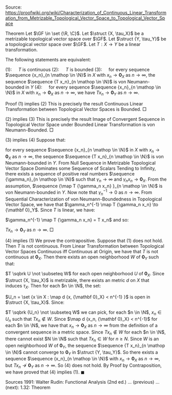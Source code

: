 # 

Source: https://proofwiki.org/wiki/Characterization_of_Continuous_Linear_Transformation_from_Metrizable_Topological_Vector_Space_to_Topological_Vector_Space



Theorem
Let $\GF \in \set {\R, \C}$.
Let $\struct {X, \tau_X}$ be a metrizable topological vector space over $\GF$.
Let $\struct {Y, \tau_Y}$ be a topological vector space over $\GF$.
Let $T : X \to Y$ be a linear transformation.

The following statements are equivalent:

$(1): \quad$ $T$ is continuous
$(2): \quad$ $T$ is bounded
$(3): \quad$ for every sequence $\sequence {x_n}_{n \mathop \in \N}$ in $X$ with $x_n \to {\mathbf 0}_X$ as $n \to \infty$, the sequence $\sequence {T x_n}_{n \mathop \in \N}$ is von Neumann-bounded in $Y$
$(4): \quad$ for every sequence $\sequence {x_n}_{n \mathop \in \N}$ in $X$ with $x_n \to {\mathbf 0}_X$ as $n \to \infty$, we have $T x_n \to {\mathbf 0}_Y$ as $n \to \infty$.


Proof
$(1)$ implies $(2)$
This is precisely the result Continuous Linear Transformation between Topological Vector Spaces is Bounded.
$\Box$


$(2)$ implies $(3)$
This is precisely the result Image of Convergent Sequence in Topological Vector Space under Bounded Linear Transformation is von Neumann-Bounded.
$\Box$


$(3)$ implies $(4)$
Suppose that:

for every sequence $\sequence {x_n}_{n \mathop \in \N}$ in $X$ with $x_n \to {\mathbf 0}_X$ as $n \to \infty$, the sequence $\sequence {T x_n}_{n \mathop \in \N}$ is von Neumann-bounded in $Y$.
From Null Sequence in Metrizable Topological Vector Space Dominates some Sequence of Scalars Tending to Infinity, there exists a sequence of positive real numbers $\sequence {\gamma_n}_{n \mathop \in \N}$ such that $\gamma_n \to \infty$ and $\gamma_n x_n \to {\mathbf 0}_X$. 
From the assumption, $\sequence {\map T {\gamma_n x_n} }_{n \mathop \in \N}$ is von Neumann-bounded in $Y$.
Now note that $\gamma_n^{-1} \to 0$ as $n \to \infty$.
From Sequential Characterization of von Neumann-Boundedness in Topological Vector Space, we have that $\gamma_n^{-1} \map T {\gamma_n x_n} \to {\mathbf 0}_Y$. 
Since $T$ is linear, we have:

$\gamma_n^{-1} \map T {\gamma_n x_n} = T x_n$
and so:

$T x_n \to {\mathbf 0}_Y$ as $n \to \infty$.
$\Box$


$(4)$ implies $(1)$
We prove the contrapositive.
Suppose that $(1)$ does not hold.
Then $T$ is not continuous.
From Linear Transformation between Topological Vector Spaces Continuous iff Continuous at Origin, we have that $T$ is not continuous at ${\mathbf 0}_X$.
Then there exists an open neighborhood $W$ of ${\mathbf 0}_Y$ such that:

$T \sqbrk U \not \subseteq W$ for each open neighborhood $U$ of ${\mathbf 0}_X$.
Since $\struct {X, \tau_X}$ is metrizable, there exists an metric $d$ on $X$ that induces $\tau_X$.
Then for each $n \in \N$, the set:

$U_n = \set {x \in X : \map d {x, {\mathbf 0}_X} < n^{-1} }$
is open in $\struct {X, \tau_X}$.
Since:

$T \sqbrk {U_n} \not \subseteq W$
we can pick, for each $n \in \N$, $x_n \in U_n$ such that $T x_n \not \in W$.
Since $\map d {x_n, {\mathbf 0}_X} < n^{-1}$ for each $n \in \N$, we have that $x_n \to {\mathbf 0}_X$ as $n \to \infty$ from the definition of a convergent sequence in a metric space.
Since $T x_n \not \in W$ for each $n \in \N$, there cannot exist $N \in \N$ such that $T x_n \in W$ for $n \ge N$.
Since $W$ is an open neighborhood $W$ of ${\mathbf 0}_Y$, the sequence $\sequence {T x_n}_{n \mathop \in \N}$ cannot converge to ${\mathbf 0}_Y$ in $\struct {Y, \tau_Y}$. 
So there exists a sequence $\sequence {x_n}_{n \mathop \in \N}$ with $x_n \to {\mathbf 0}_X$ as $n \to \infty$, but $T x_n \not \to {\mathbf 0}_Y$ as $n \to \infty$.
So $(4)$ does not hold. 
By Proof by Contraposition, we have proved that $(4)$ implies $(1)$. 
$\blacksquare$


Sources
1991: Walter Rudin: Functional Analysis (2nd ed.) ... (previous) ... (next): $1.32$: Theorem




